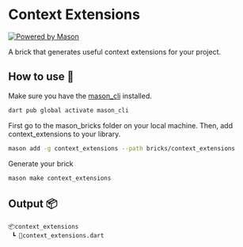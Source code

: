 # Context Extensions

[![Powered by Mason](https://img.shields.io/endpoint?url=https%3A%2F%2Ftinyurl.com%2Fmason-badge)](https://github.com/felangel/mason)

A brick that generates useful context extensions for your project.


## How to use 🚀

Make sure you have the [mason_cli](https://github.com/felangel/mason/tree/master/packages/mason_cli) installed.
```sh
dart pub global activate mason_cli
```

First go to the mason_bricks folder on your local machine. Then, add context_extensions to your library.
```sh
mason add -g context_extensions --path bricks/context_extensions
```

Generate your brick
```sh
mason make context_extensions
```

## Output 📦

```
📦context_extensions
 ┗ 📜context_extensions.dart
```